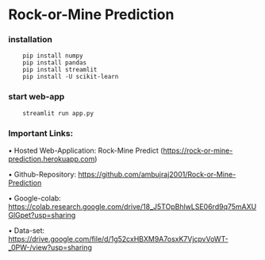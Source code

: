 # Rock-or-Mine Prediction

### installation
```
    pip install numpy
    pip install pandas
    pip install streamlit
    pip install -U scikit-learn
```

### start web-app
```
    streamlit run app.py
```

### Important Links:
•	Hosted Web-Application: Rock-Mine Predict (https://rock-or-mine-prediction.herokuapp.com)

•	Github-Repository: https://github.com/ambujraj2001/Rock-or-Mine-Prediction

•	Google-colab: https://colab.research.google.com/drive/18_J5TOpBhlwLSE06rd9q75mAXUGlGpet?usp=sharing

•	Data-set: https://drive.google.com/file/d/1g52cxHBXM9A7osxK7VjcpvVoWT-_0PW-/view?usp=sharing
